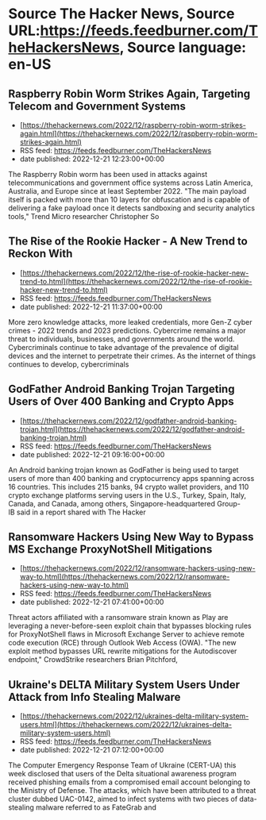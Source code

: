 # Source The Hacker News, Source URL:https://feeds.feedburner.com/TheHackersNews, Source language: en-US

## Raspberry Robin Worm Strikes Again, Targeting Telecom and Government Systems
 - [https://thehackernews.com/2022/12/raspberry-robin-worm-strikes-again.html](https://thehackernews.com/2022/12/raspberry-robin-worm-strikes-again.html)
 - RSS feed: https://feeds.feedburner.com/TheHackersNews
 - date published: 2022-12-21 12:23:00+00:00

The Raspberry Robin worm has been used in attacks against telecommunications and government office systems across Latin America, Australia, and Europe since at least September 2022.
"The main payload itself is packed with more than 10 layers for obfuscation and is capable of delivering a fake payload once it detects sandboxing and security analytics tools," Trend Micro researcher Christopher So

## The Rise of the Rookie Hacker - A New Trend to Reckon With
 - [https://thehackernews.com/2022/12/the-rise-of-rookie-hacker-new-trend-to.html](https://thehackernews.com/2022/12/the-rise-of-rookie-hacker-new-trend-to.html)
 - RSS feed: https://feeds.feedburner.com/TheHackersNews
 - date published: 2022-12-21 11:37:00+00:00

More zero knowledge attacks, more leaked credentials, more Gen-Z cyber crimes - 2022 trends and 2023 predictions.
Cybercrime remains a major threat to individuals, businesses, and governments around the world. Cybercriminals continue to take advantage of the prevalence of digital devices and the internet to perpetrate their crimes. As the internet of things continues to develop, cybercriminals

## GodFather Android Banking Trojan Targeting Users of Over 400 Banking and Crypto Apps
 - [https://thehackernews.com/2022/12/godfather-android-banking-trojan.html](https://thehackernews.com/2022/12/godfather-android-banking-trojan.html)
 - RSS feed: https://feeds.feedburner.com/TheHackersNews
 - date published: 2022-12-21 09:16:00+00:00

An Android banking trojan known as GodFather is being used to target users of more than 400 banking and cryptocurrency apps spanning across 16 countries.
This includes 215 banks, 94 crypto wallet providers, and 110 crypto exchange platforms serving users in the U.S., Turkey, Spain, Italy, Canada, and Canada, among others, Singapore-headquartered Group-IB said in a report shared with The Hacker

## Ransomware Hackers Using New Way to Bypass MS Exchange ProxyNotShell Mitigations
 - [https://thehackernews.com/2022/12/ransomware-hackers-using-new-way-to.html](https://thehackernews.com/2022/12/ransomware-hackers-using-new-way-to.html)
 - RSS feed: https://feeds.feedburner.com/TheHackersNews
 - date published: 2022-12-21 07:41:00+00:00

Threat actors affiliated with a ransomware strain known as Play are leveraging a never-before-seen exploit chain that bypasses blocking rules for ProxyNotShell flaws in Microsoft Exchange Server to achieve remote code execution (RCE) through Outlook Web Access (OWA).
"The new exploit method bypasses URL rewrite mitigations for the Autodiscover endpoint," CrowdStrike researchers Brian Pitchford,

## Ukraine's DELTA Military System Users Under Attack from Info Stealing Malware
 - [https://thehackernews.com/2022/12/ukraines-delta-military-system-users.html](https://thehackernews.com/2022/12/ukraines-delta-military-system-users.html)
 - RSS feed: https://feeds.feedburner.com/TheHackersNews
 - date published: 2022-12-21 07:12:00+00:00

The Computer Emergency Response Team of Ukraine (CERT-UA) this week disclosed that users of the Delta situational awareness program received phishing emails from a compromised email account belonging to the Ministry of Defense.
The attacks, which have been attributed to a threat cluster dubbed UAC-0142, aimed to infect systems with two pieces of data-stealing malware referred to as FateGrab and
